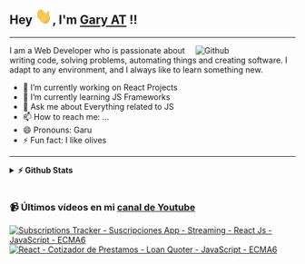 ## Hey <img src="https://raw.githubusercontent.com/parth-27/parth-27/master/Hi.gif" width="30px">, I'm [Gary AT](https://github.com/garu2) !!

</h2>

<hr/>
<img width="35%" align="right" alt="Github" src="https://user-images.githubusercontent.com/48678280/88862734-4903af80-d201-11ea-968b-9c939d88a37c.gif" />

I am a Web Developer who is passionate about writing code, solving problems, automating things and creating software. I adapt to any environment, and I always like to learn something new.
- 🔭 I’m currently working on React Projects
- 🌱 I’m currently learning JS Frameworks
- 💬 Ask me about Everything related to JS
- 📫 How to reach me: ...
- 😄 Pronouns: Garu
- ⚡ Fun fact: I like olives
<hr/>

<details>	
  <summary><b>⚡ Github Stats</b></summary>

  <br />
  <img height="180em" src="https://github-readme-stats.vercel.app/api?username=garu2&show_icons=true&hide_border=true&&count_private=true&include_all_commits=true" />
  <img height="180em" src="https://github-readme-stats.vercel.app/api/top-langs/?username=garu2&exclude_repo=KNN-Image-Classification&show_icons=true&hide_border=true&layout=compact&langs_count=8"/>
</details>
<br/>

### 📹 Últimos vídeos en mi [canal de Youtube](https://www.youtube.com/channel/UC1RSlIlxEmpuN6PUplzXpNw?sub_confirmation=1)

<a href='https://youtu.be/ermKvCAtiKA' target='_blank'>
    <img width='30%' src='https://img.youtube.com/vi/ermKvCAtiKA/mqdefault.jpg' alt='Subscriptions Tracker - Suscripciones App - Streaming - React Js - JavaScript - ECMA6' />
</a>
<a href='https://youtu.be/asvy1Uz1fUs' target='_blank'>
    <img width='30%' src='https://img.youtube.com/vi/asvy1Uz1fUs/mqdefault.jpg' alt='React - Cotizador de Prestamos - Loan Quoter - JavaScript - ECMA6' />
</a>